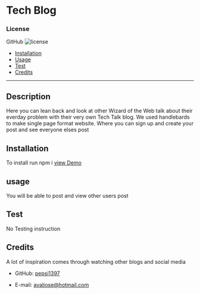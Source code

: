  # Tech Blog
### License
GitHub ![license](https://img.shields.io/badge/license-GitHub-brightgreen)
* [Installation](#Installation)
* [Usage](#usage)
* [Test](#test)
* [Credits](#credits)
<hr>

## __Description__
Here you can lean back and look at other Wizard of the Web talk about their everday problem with their very own Tech Talk blog. We used handlebards to make single page format website. Where you can sign up and create your post and see everyone elses post

## __Installation__
To install run npm i
[view Demo](https://tech-blog-ja.herokuapp.com/dashboard)
## __usage__
You will be able to post and view other users post

## __Test__
No Testing instruction

## __Credits__
A lot of inspiration comes through watching other blogs and social media 

* GitHub: [pepsi1397](https://github.com/pepsi1397)

* E-mail: [avaljose@hotmail.com](avaljose@hotmail.com)